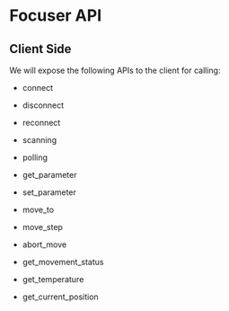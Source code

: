 Focuser API
===========

## Client Side 

We will expose the following APIs to the client for calling:

+ connect
+ disconnect
+ reconnect
+ scanning
+ polling
+ get_parameter
+ set_parameter

+ move_to
+ move_step
+ abort_move
+ get_movement_status
+ get_temperature
+ get_current_position
